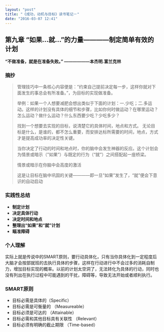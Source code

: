```yaml
---
layout: "post"
title: "《成功，动机与目标》读书笔记－"
date: "2016-03-07 12:41"
---
```

## 第九章 “如果...就...”的力量————制定简单有效的计划


**“不做准备，就是在准备失败。” ——————本杰明.富兰克林**
<!--more-->
### 摘抄
> 管理技巧中一条核心内容便是：”约束自己提前决定每一步，这样你就对下面发生的事总会有所准备。”，为目标的实现做准备。    
>
> 举例：如果一个人想要减肥会想出类似于下面的计划：一.少吃；二.多运动。这样的计划没有具体的细节和步骤，比如你何时做运动？在哪里运动？怎么运动？做什么运动？什么东西要少吃？少吃多少？  
>
> 找到一个想要去实现的目标，说清楚它的具体时间，地点和方式。
> 无论目标是什么，是谁的，都不怎么重要，而安排达标所需要的时间，地点，方式才是提高成功率的决定性关键。
>
> 当你决定了行动的时间和地点时，你的脑中会发生神器的反应。这个计划会为情景或暗示（”如果”）与既定的行为（“就”）之间搭配起一座桥梁。
>
> 情景或暗示在你脑中会高度的激活
>
> 这是让目标在脑中巩固的关键————即一旦”如果”发生了，“就”便会下意识的自动启动
>

### 实践性总结

- **制定计划**
- **决定具体行动**
- **决定时间和地点**
- **整理出“如果”和“就”计划**
- **瞄准障碍**

### 个人理解

实际上就是传说中的SMART原则，要行动具体化，只有当你具体化到一定程度后大脑才会按部就班的去执行具体的步骤，这样在行动进行中不会过多的消耗自制力，增加目标实现的概率。以前的计划太空洞了，无法转化为具体的行动，同时也没有列出在执行过程中可能遇到的干扰，障碍等，导致无法开始或者顺利执行。

### SMART原则

- 目标必需是具体的（Specific）
- 目标必需是可衡量的 （Measureable）
- 目标必须是可达的 （Attainable）
- 目标必需和其他目标具有关联性 （Relevant）
- 目标必须有明确的截止期限 （Time-based）
